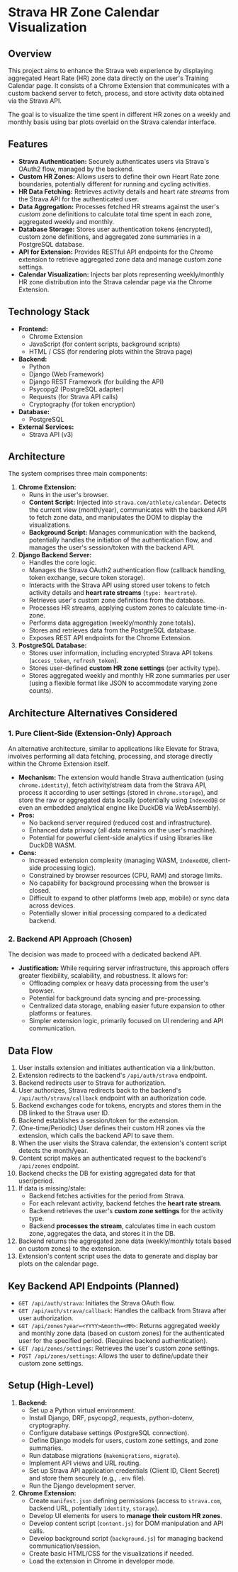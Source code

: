 # Strava HR Zone Calendar Visualization

## Overview

This project aims to enhance the Strava web experience by displaying aggregated Heart Rate (HR) zone data directly on the user's Training Calendar page. It consists of a Chrome Extension that communicates with a custom backend server to fetch, process, and store activity data obtained via the Strava API.

The goal is to visualize the time spent in different HR zones on a weekly and monthly basis using bar plots overlaid on the Strava calendar interface.

## Features

*   **Strava Authentication:** Securely authenticates users via Strava's OAuth2 flow, managed by the backend.
*   **Custom HR Zones:** Allows users to define their own Heart Rate zone boundaries, potentially different for running and cycling activities.
*   **HR Data Fetching:** Retrieves activity details and heart rate *streams* from the Strava API for the authenticated user.
*   **Data Aggregation:** Processes fetched HR streams against the user's *custom* zone definitions to calculate total time spent in each zone, aggregated weekly and monthly.
*   **Database Storage:** Stores user authentication tokens (encrypted), custom zone definitions, and aggregated zone summaries in a PostgreSQL database.
*   **API for Extension:** Provides RESTful API endpoints for the Chrome extension to retrieve aggregated zone data and manage custom zone settings.
*   **Calendar Visualization:** Injects bar plots representing weekly/monthly HR zone distribution into the Strava calendar page via the Chrome Extension.

## Technology Stack

*   **Frontend:**
    *   Chrome Extension
    *   JavaScript (for content scripts, background scripts)
    *   HTML / CSS (for rendering plots within the Strava page)
*   **Backend:**
    *   Python
    *   Django (Web Framework)
    *   Django REST Framework (for building the API)
    *   Psycopg2 (PostgreSQL adapter)
    *   Requests (for Strava API calls)
    *   Cryptography (for token encryption)
*   **Database:**
    *   PostgreSQL
*   **External Services:**
    *   Strava API (v3)

## Architecture

The system comprises three main components:

1.  **Chrome Extension:**
    *   Runs in the user's browser.
    *   **Content Script:** Injected into `strava.com/athlete/calendar`. Detects the current view (month/year), communicates with the backend API to fetch zone data, and manipulates the DOM to display the visualizations.
    *   **Background Script:** Manages communication with the backend, potentially handles the initiation of the authentication flow, and manages the user's session/token with the backend API.
2.  **Django Backend Server:**
    *   Handles the core logic.
    *   Manages the Strava OAuth2 authentication flow (callback handling, token exchange, secure token storage).
    *   Interacts with the Strava API using stored user tokens to fetch activity details and **heart rate streams** (`type: heartrate`).
    *   Retrieves user's custom zone definitions from the database.
    *   Processes HR streams, applying custom zones to calculate time-in-zone.
    *   Performs data aggregation (weekly/monthly zone totals).
    *   Stores and retrieves data from the PostgreSQL database.
    *   Exposes REST API endpoints for the Chrome Extension.
3.  **PostgreSQL Database:**
    *   Stores user information, including encrypted Strava API tokens (`access_token`, `refresh_token`).
    *   Stores user-defined **custom HR zone settings** (per activity type).
    *   Stores aggregated weekly and monthly HR zone summaries per user (using a flexible format like JSON to accommodate varying zone counts).

## Architecture Alternatives Considered

### 1. Pure Client-Side (Extension-Only) Approach

An alternative architecture, similar to applications like Elevate for Strava, involves performing all data fetching, processing, and storage directly within the Chrome Extension itself.

*   **Mechanism:** The extension would handle Strava authentication (using `chrome.identity`), fetch activity/stream data from the Strava API, process it according to user settings (stored in `chrome.storage`), and store the raw or aggregated data locally (potentially using `IndexedDB` or even an embedded analytical engine like DuckDB via WebAssembly).
*   **Pros:**
    *   No backend server required (reduced cost and infrastructure).
    *   Enhanced data privacy (all data remains on the user's machine).
    *   Potential for powerful client-side analytics if using libraries like DuckDB WASM.
*   **Cons:**
    *   Increased extension complexity (managing WASM, `IndexedDB`, client-side processing logic).
    *   Constrained by browser resources (CPU, RAM) and storage limits.
    *   No capability for background processing when the browser is closed.
    *   Difficult to expand to other platforms (web app, mobile) or sync data across devices.
    *   Potentially slower initial processing compared to a dedicated backend.

### 2. Backend API Approach (Chosen)

The decision was made to proceed with a dedicated backend API.

*   **Justification:** While requiring server infrastructure, this approach offers greater flexibility, scalability, and robustness. It allows for:
    *   Offloading complex or heavy data processing from the user's browser.
    *   Potential for background data syncing and pre-processing.
    *   Centralized data storage, enabling easier future expansion to other platforms or features.
    *   Simpler extension logic, primarily focused on UI rendering and API communication.

## Data Flow

1.  User installs extension and initiates authentication via a link/button.
2.  Extension redirects to the backend's `/api/auth/strava` endpoint.
3.  Backend redirects user to Strava for authorization.
4.  User authorizes, Strava redirects back to the backend's `/api/auth/strava/callback` endpoint with an authorization code.
5.  Backend exchanges code for tokens, encrypts and stores them in the DB linked to the Strava user ID.
6.  Backend establishes a session/token for the extension.
7.  (One-time/Periodic) User defines their custom HR zones via the extension, which calls the backend API to save them.
8.  When the user visits the Strava calendar, the extension's content script detects the month/year.
9.  Content script makes an authenticated request to the backend's `/api/zones` endpoint.
10. Backend checks the DB for existing aggregated data for that user/period.
11. If data is missing/stale:
    *   Backend fetches activities for the period from Strava.
    *   For each relevant activity, backend fetches the **heart rate stream**.
    *   Backend retrieves the user's **custom zone settings** for the activity type.
    *   Backend **processes the stream**, calculates time in each custom zone, aggregates the data, and stores it in the DB.
12. Backend returns the aggregated zone data (weekly/monthly totals based on custom zones) to the extension.
13. Extension's content script uses the data to generate and display bar plots on the calendar page.

## Key Backend API Endpoints (Planned)

*   `GET /api/auth/strava`: Initiates the Strava OAuth flow.
*   `GET /api/auth/strava/callback`: Handles the callback from Strava after user authorization.
*   `GET /api/zones?year=<YYYY>&month=<MM>`: Returns aggregated weekly and monthly zone data (based on custom zones) for the authenticated user for the specified period. (Requires backend authentication).
*   `GET /api/zones/settings`: Retrieves the user's custom zone settings.
*   `POST /api/zones/settings`: Allows the user to define/update their custom zone settings.

## Setup (High-Level)

1.  **Backend:**
    *   Set up a Python virtual environment.
    *   Install Django, DRF, psycopg2, requests, python-dotenv, cryptography.
    *   Configure database settings (PostgreSQL connection).
    *   Define Django models for users, custom zone settings, and zone summaries.
    *   Run database migrations (`makemigrations`, `migrate`).
    *   Implement API views and URL routing.
    *   Set up Strava API application credentials (Client ID, Client Secret) and store them securely (e.g., `.env` file).
    *   Run the Django development server.
2.  **Chrome Extension:**
    *   Create `manifest.json` defining permissions (access to `strava.com`, backend URL, potentially `identity`, `storage`).
    *   Develop UI elements for users to **manage their custom HR zones**.
    *   Develop content script (`content.js`) for DOM manipulation and API calls.
    *   Develop background script (`background.js`) for managing backend communication/session.
    *   Create basic HTML/CSS for the visualizations if needed.
    *   Load the extension in Chrome in developer mode.

